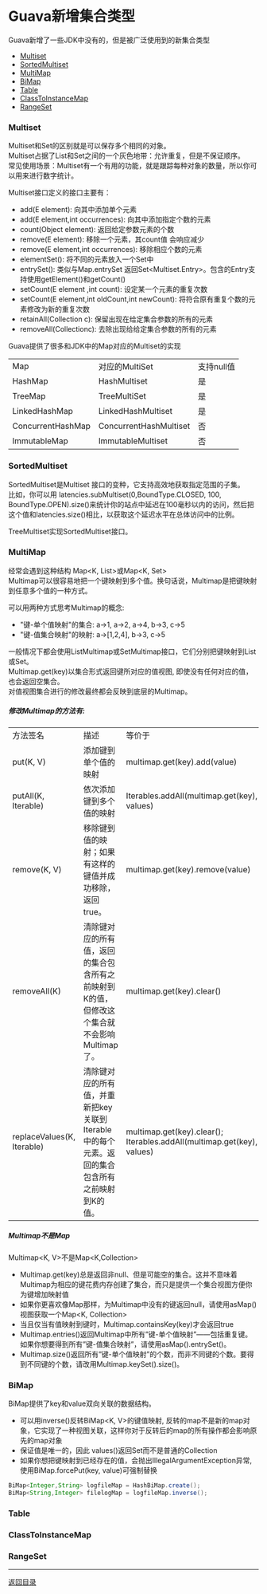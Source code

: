 Guava新增集合类型
===
Guava新增了一些JDK中没有的，但是被广泛使用到的新集合类型

* [Multiset](#multiset)
* [SortedMultiset](#sortedmultiset)
* [MultiMap](#multimap)
* [BiMap](#bimap)
* [Table](#table)
* [ClassToInstanceMap](#classtoinstancemap)
* [RangeSet](#rangeset)

<h3 id="multiset">Multiset</h3>

Multiset和Set的区别就是可以保存多个相同的对象。  
Multiset占据了List和Set之间的一个灰色地带：允许重复，但是不保证顺序。  
常见使用场景：Multiset有一个有用的功能，就是跟踪每种对象的数量，所以你可以用来进行数字统计。  

Multiset接口定义的接口主要有：

* add(E element): 向其中添加单个元素
* add(E element,int occurrences): 向其中添加指定个数的元素
* count(Object element): 返回给定参数元素的个数
* remove(E element): 移除一个元素，其count值 会响应减少
* remove(E element,int occurrences): 移除相应个数的元素
* elementSet(): 将不同的元素放入一个Set中
* entrySet(): 类似与Map.entrySet 返回Set<Multiset.Entry>。包含的Entry支持使用getElement()和getCount()
* setCount(E element ,int count): 设定某一个元素的重复次数
* setCount(E element,int oldCount,int newCount): 将符合原有重复个数的元素修改为新的重复次数
* retainAll(Collection c): 保留出现在给定集合参数的所有的元素
* removeAll(Collectionc): 去除出现给给定集合参数的所有的元素

Guava提供了很多和JDK中的Map对应的Multiset的实现
<table>
<tr>
	<td>Map</td>
	<td>对应的MultiSet</td>
	<td>支持null值</td>
</tr>
<tr>
	<td>HashMap</td>
	<td>HashMultiset</td>
	<td>是</td>
</tr>
<tr>
	<td>TreeMap</td>
	<td>TreeMultiSet</td>
	<td>是</td>
</tr>
<tr>
	<td>LinkedHashMap</td>
	<td>LinkedHashMultiset</td>
	<td>是</td>
</tr>
<tr>
	<td>ConcurrentHashMap</td>
	<td>ConcurrentHashMultiset</td>
	<td>否</td>
</tr>
<tr>
	<td>ImmutableMap</td>
	<td>ImmutableMultiset</td>
	<td>否</td>
</tr>
</table>

<h3 id="sortedmultiset">SortedMultiset</h3>

SortedMultiset是Multiset 接口的变种，它支持高效地获取指定范围的子集。  
比如，你可以用 latencies.subMultiset(0,BoundType.CLOSED, 100, BoundType.OPEN).size()来统计你的站点中延迟在100毫秒以内的访问，然后把这个值和latencies.size()相比，以获取这个延迟水平在总体访问中的比例。

TreeMultiset实现SortedMultiset接口。

<h3 id="multimap">MultiMap</h3>

经常会遇到这种结构 Map<K, List<V>>或Map<K, Set<V>>  
Multimap可以很容易地把一个键映射到多个值。换句话说，Multimap是把键映射到任意多个值的一种方式。

可以用两种方式思考Multimap的概念:  

* "键-单个值映射"的集合:  a->1, a->2, a->4, b->3, c->5
* "键-值集合映射"的映射:  a->[1,2,4], b->3, c->5

一般情况下都会使用ListMultimap或SetMultimap接口，它们分别把键映射到List或Set。  
Multimap.get(key)以集合形式返回键所对应的值视图, 即使没有任何对应的值，也会返回空集合。  
对值视图集合进行的修改最终都会反映到底层的Multimap。  

##### 修改Multimap的方法有:
<table>
<tr>
	<td>方法签名</td>
	<td>描述</td>
	<td>等价于</td>
</tr>
<tr>
	<td>put(K, V)</td>
	<td>添加键到单个值的映射</td>
	<td>multimap.get(key).add(value)</td>
</tr>
<tr>
	<td>putAll(K, Iterable<V>)</td>
	<td>依次添加键到多个值的映射</td>
	<td>Iterables.addAll(multimap.get(key), values)</td>
</tr>
<tr>
	<td>remove(K, V)</td>
	<td>移除键到值的映射；如果有这样的键值并成功移除，返回true。</td>
	<td>multimap.get(key).remove(value)</td>
</tr>
<tr>
	<td>removeAll(K)</td>
	<td>清除键对应的所有值，返回的集合包含所有之前映射到K的值，但修改这个集合就不会影响Multimap了。</td>
	<td>multimap.get(key).clear()</td>
</tr>
<tr>
	<td>replaceValues(K, Iterable<V>)</td>
	<td>清除键对应的所有值，并重新把key关联到Iterable中的每个元素。返回的集合包含所有之前映射到K的值。</td>
	<td>multimap.get(key).clear();   Iterables.addAll(multimap.get(key), values)</td>
</tr>
</table>

##### Multimap不是Map
Multimap<K, V>不是Map<K,Collection<V>>

* Multimap.get(key)总是返回非null、但是可能空的集合。这并不意味着Multimap为相应的键花费内存创建了集合，而只是提供一个集合视图方便你为键增加映射值
* 如果你更喜欢像Map那样，为Multimap中没有的键返回null，请使用asMap()视图获取一个Map<K, Collection<V>>
* 当且仅当有值映射到键时，Multimap.containsKey(key)才会返回true
* Multimap.entries()返回Multimap中所有”键-单个值映射”——包括重复键。如果你想要得到所有”键-值集合映射”，请使用asMap().entrySet()。
* Multimap.size()返回所有”键-单个值映射”的个数，而非不同键的个数。要得到不同键的个数，请改用Multimap.keySet().size()。

<h3 id="bimap">BiMap</h3>

BiMap提供了key和value双向关联的数据结构。

* 可以用inverse()反转BiMap<K, V>的键值映射, 反转的map不是新的map对象，它实现了一种视图关联，这样你对于反转后的map的所有操作都会影响原先的map对象
* 保证值是唯一的，因此 values()返回Set而不是普通的Collection
* 如果你想把键映射到已经存在的值，会抛出IllegalArgumentException异常, 使用BiMap.forcePut(key, value)可强制替换

```java  
BiMap<Integer,String> logfileMap = HashBiMap.create(); 
BiMap<String,Integer> filelogMap = logfileMap.inverse();
```

<h3 id="table">Table</h3>

<h3 id="classtoinstancemap">ClassToInstanceMap</h3>

<h3 id="rangeset">RangeSet</h3>



------
[返回目录](/README.md)